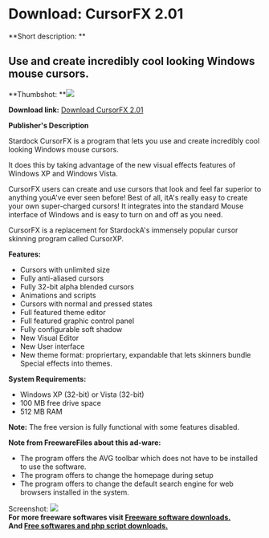# Download: CursorFX 2.01

**Short description: **

## Use and create incredibly cool looking Windows mouse cursors.

  
**Thumbshot: **![](http://www.freewarefiles.com/screenshot/cursorfx2_md.jpg)   
  
**Download link:** [Download CursorFX 2.01](http://freesoftwares.boysofts.com/CursorFX_program_38546.html)  
  

**Publisher's Description**  
  

Stardock CursorFX is a program that lets you use and create incredibly cool
looking Windows mouse cursors.

It does this by taking advantage of the new visual effects features of Windows
XP and Windows Vista.

CursorFX users can create and use cursors that look and feel far superior to
anything youA've ever seen before! Best of all, itA's really easy to create
your own super-charged cursors! It integrates into the standard Mouse
interface of Windows and is easy to turn on and off as you need.

CursorFX is a replacement for StardockA's immensely popular cursor skinning
program called CursorXP.

**Features:**

  * Cursors with unlimited size 
  * Fully anti-aliased cursors 
  * Fully 32-bit alpha blended cursors 
  * Animations and scripts 
  * Cursors with normal and pressed states 
  * Full featured theme editor 
  * Full featured graphic control panel 
  * Fully configurable soft shadow 
  * New Visual Editor 
  * New User interface 
  * New theme format: propriertary, expandable that lets skinners bundle Special effects into themes. 

**System Requirements:**

  * Windows XP (32-bit) or Vista (32-bit) 
  * 100 MB free drive space 
  * 512 MB RAM 

**Note:** The free version is fully functional with some features disabled.

**Note from FreewareFiles about this ad-ware:**

  * The program offers the AVG toolbar which does not have to be installed to use the software. 
  * The program offers to change the homepage during setup 
  * The program offers to change the default search engine for web browsers installed in the system. 

  
  
Screenshot: ![](http://www.freewarefiles.com/screenshot/cursorfx2.jpg)  
**For more freeware softwares visit [Freeware software downloads.](http://freesoftwares.boysofts.com/)**   
**And [Free softwares and php script downloads.](http://www.boysofts.com/)**

